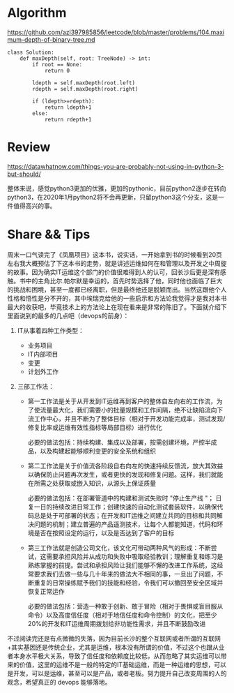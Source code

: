# Algorithm

<https://github.com/azl397985856/leetcode/blob/master/problems/104.maximum-depth-of-binary-tree.md>

```
class Solution:
    def maxDepth(self, root: TreeNode) -> int:
        if root == None:
            return 0
        
        ldepth = self.maxDepth(root.left)
        rdepth = self.maxDepth(root.right)
        
        if (ldepth>=rdepth):
            return ldepth+1
        else:
            return rdepth+1
```



# Review

<https://datawhatnow.com/things-you-are-probably-not-using-in-python-3-but-should/>

整体来说，感觉python3更加的优雅，更加的pythonic，目前python2逐步在转向python3，在2020年1月python2将不会再更新，只留python3这个分支，这是一件值得高兴的事。



# Share && Tips

  周末一口气读完了《凤凰项目》这本书，说实话，一开始拿到书的时候看到20页左右我大概预估了下这本书的走势，就是讲述运维如何在和管理以及开发之中周旋的故事。因为确实IT运维这个部门的价值很难得到人的认可，回长沙后更是深有感触。书中的主角比尔.帕尔默是幸运的，首先时势选择了他，同时他也面临了巨大的挑战和困境，甚至一度都已经离职，但是最终他还是脱颖而出。当然这跟他个人性格和悟性是分不开的，其中埃瑞克给他的一些启示和方法论我觉得才是我对本书最大的收获吧，毕竟技术上的方法论上在现在看来是非常的陈旧了。下面就介绍下里面说到的最多的几点吧（devops的前身）：

1. IT从事着四种工作类型：

   - 业务项目
   - IT内部项目
   - 变更
   - 计划外工作

2. 三部工作法：

   - 第一工作法是关于从开发到IT运维再到客户的整体自左向右的工作流，为了使流量最大化，我们需要小的批量规模和工作间隔，绝不让缺陷流向下流工作中心，并且不断为了整体目标（相对于开发功能完成率，测试发现/修复比率或运维有效性指标等局部目标）进行优化

     必要的做法包括：持续构建、集成以及部署，按需创建环境，严控半成品，以及构建起能够顺利变更的安全系统和组织

   - 第二工作法是关于价值流各阶段自右向左的快速持续反馈流，放大其效益以确保防止问题再次发生，或者更快的发现和修复问题。这样，我们就能在所需之处获取或嵌入知识，从源头上保证质量

     必要的做法包括：在部署管道中的构建和测试失败时 "停止生产线 "； 日复一日的持续改进日常工作；创建快速的自动化测试套装软件，以确保代码总是处于可部署的状态；在开发和IT运维之间建立共同的目标和共同解决问题的机制；建立普遍的产品遥测技术，让每个人都能知道，代码和环境是否在按照设定的运行，以及是否达到了客户的目标

   - 第三工作法就是创造公司文化，该文化可带动两种风气的形成：不断尝试，这需要承担风险并从成功和失败中吸取经验教训；理解重复和练习是熟练掌握的前提。尝试和承担风险让我们能够不懈的改进工作系统，这经常要求我们去做一些与几十年来的做法大不相同的事，一旦出了问题，不断重复的日常操练赋予我们的技能和经验，令我们可以撤回至安全区域并恢复正常运作

     必要的做法包括：营造一种敢于创新、敢于冒险（相对于畏惧或盲目服从命令）以及高度信任度（相对于地信任度和命令控制）的文化，把至少20%的开发和IT运维周期拨划给非功能性需求，并且不断鼓励改进

不过阅读完还是有点微微的失落，因为目前长沙的整个互联网或者所谓的互联网+其实基因还是传统企业，尤其是运维，根本没有所谓的价值，不过这个也跟从业者本身水平极大关系，导致了信任度和依赖度比较低，从而忽略了其实运维可以带来的价值，这里的运维不是一般的特定的IT基础运维，而是一种运维的思想，可以是开发，可以是运维，甚至可以是产品，或者老板。努力提升自己改变周围的人的观念，希望真正的 devops 能够落地。
